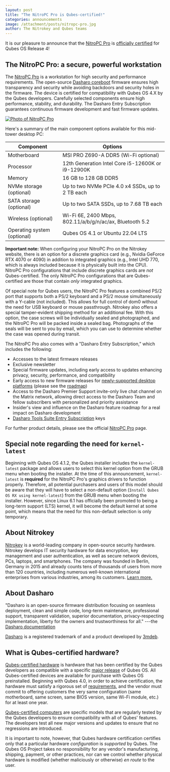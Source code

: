 ```yaml
---
layout: post
title: "The NitroPC Pro is Qubes-certified!"
categories: announcements
image: /attachment/posts/nitropc-pro.jpg
author: The Nitrokey and Qubes teams
---
```


It is our pleasure to announce that the [NitroPC Pro](https://shop.nitrokey.com/shop/product/nitropc-pro-523) is [officially certified](/doc/certified-hardware/) for Qubes OS Release 4!

## The NitroPC Pro: a secure, powerful workstation

The [NitroPC Pro](https://shop.nitrokey.com/shop/product/nitropc-pro-523) is a workstation for high security and performance requirements. The open-source [Dasharo coreboot](https://github.com/Dasharo/coreboot) firmware ensures high transparency and security while avoiding backdoors and security holes in the firmware. The device is certified for compatibility with Qubes OS 4.X by the Qubes developers. Carefully selected components ensure high performance, stability, and durability. The Dasharo Entry Subscription guarantees continuous firmware development and fast firmware updates. 

[![Photo of NitroPC Pro](/attachment/posts/nitropc-pro.jpg)](https://shop.nitrokey.com/shop/product/nitropc-pro-523)

Here's a summary of the main component options available for this mid-tower desktop PC:

| Component                    | Options                                                  |
|----------------------------- | -------------------------------------------------------- |
| Motherboard                  | MSI PRO Z690-A DDR5 (Wi-Fi optional)                     |
| Processor                    | 12th Generation Intel Core i5-12600K or i9-12900K        |
| Memory                       | 16 GB to 128 GB DDR5                                     |
| NVMe storage (optional)      | Up to two NVMe PCIe 4.0 x4 SSDs, up to 2 TB each         |
| SATA storage (optional)      | Up to two SATA SSDs, up to 7.68 TB each                  |
| Wireless (optional)          | Wi-Fi 6E, 2400 Mbps, 802.11/a/b/g/n/ac/ax, Bluetooth 5.2 |
| Operating system (optional)  | Qubes OS 4.1 or Ubuntu 22.04 LTS                         |

**Important note:** When configuring your NitroPC Pro on the Nitrokey website, there is an option for a discrete graphics card (e.g., Nvidia GeForce RTX 4070 or 4090) in addition to integrated graphics (e.g., Intel UHD 770, which is always included because it is physically built into the CPU). NitroPC Pro configurations that include discrete graphics cards are *not* Qubes-certified. The only NitroPC Pro configurations that are Qubes-certified are those that contain *only* integrated graphics.

Of special note for Qubes users, the NitroPC Pro features a combined PS/2 port that supports both a PS/2 keyboard and a PS/2 mouse simultaneously with a Y-cable (not included). This allows for full control of dom0 without the need for USB keyboard or mouse passthrough. Nitrokey also offers a special tamper-evident shipping method for an additional fee. With this option, the case screws will be individually sealed and photographed, and the NitroPC Pro will be packed inside a sealed bag. Photographs of the seals will be sent to you by email, which you can use to determine whether the case was opened during transit.

The NitroPC Pro also comes with a "Dasharo Entry Subscription," which includes the following:

- Accesses to the latest firmware releases
- Exclusive newsletter
- Special firmware updates, including early access to updates enhancing privacy, security, performance, and compatibility
- Early access to new firmware releases for [newly-supported desktop platforms](https://docs.dasharo.com/variants/overview/#desktop) (please see the [roadmap](https://github.com/Dasharo/presentations/blob/main/dug2_dasharo_roadmap.md#dasharo-desktop-roadmap))
- Access to the Dasharo Premier Support invite-only live chat channel on the Matrix network, allowing direct access to the Dasharo Team and fellow subscribers with personalized and priority assistance
- Insider's view and influence on the Dasharo feature roadmap for a real impact on Dasharo development
- [Dasharo Tools Suite Entry Subscription](https://docs.dasharo.com/osf-trivia-list/dts/#what-is-dasharo-tools-suite-supporters-entrance) keys

For further product details, please see the official [NitroPC Pro](https://shop.nitrokey.com/shop/product/nitropc-pro-523) page.

## Special note regarding the need for `kernel-latest`

Beginning with Qubes OS 4.1.2, the Qubes installer includes the `kernel-latest` package and allows users to select this kernel option from the GRUB menu when booting the installer. At the time of this announcement, `kernel-latest` is **required** for the NitroPC Pro's graphics drivers to function properly. Therefore, all potential purchasers and users of this model should be aware that they will have to select a non-default option (`Install Qubes OS RX using kernel-latest`) from the GRUB menu when booting the installer. However, since Linux 6.1 has officially been promoted to being a long-term support (LTS) kernel, it will become the default kernel at some point, which means that the need for this non-default selection is only temporary.

## About Nitrokey

[Nitrokey](https://www.nitrokey.com/) is a world-leading company in open-source security hardware. Nitrokey develops IT security hardware for data encryption, key management and user authentication, as well as secure network devices, PCs, laptops, and smartphones. The company was founded in Berlin, Germany in 2015 and already counts tens of thousands of users from more than 120 countries, including numerous well-known international enterprises from various industries, among its customers. [Learn more.](https://www.nitrokey.com/about)

## About Dasharo

"Dasharo is an open-source firmware distribution focusing on seamless deployment, clean and simple code, long-term maintenance, professional support, transparent validation, superior documentation, privacy-respecting implementation, liberty for the owners and trustworthiness for all." ---the [Dasharo documentation](https://docs.dasharo.com/)

[Dasharo](https://www.dasharo.com/) is a registered trademark of and a product developed by [3mdeb](https://3mdeb.com/).

## What is Qubes-certified hardware?

[Qubes-certified hardware](/doc/certified-hardware/) is hardware that has been certified by the Qubes developers as compatible with a specific [major release](/doc/version-scheme/) of Qubes OS. All Qubes-certified devices are available for purchase with Qubes OS preinstalled. Beginning with Qubes 4.0, in order to achieve certification, the hardware must satisfy a rigorous set of [requirements](/doc/certified-hardware/#hardware-certification-requirements), and the vendor must commit to offering customers the very same configuration (same motherboard, same screen, same BIOS version, same Wi-Fi module, etc.) for at least one year.

[Qubes-certified computers](/doc/certified-hardware/#qubes-certified-computers) are specific models that are regularly tested by the Qubes developers to ensure compatibility with all of Qubes' features. The developers test all new major versions and updates to ensure that no regressions are introduced.

It is important to note, however, that Qubes hardware certification certifies only that a particular hardware *configuration* is *supported* by Qubes. The Qubes OS Project takes no responsibility for any vendor's manufacturing, shipping, payment, or other practices, nor can we control whether physical hardware is modified (whether maliciously or otherwise) *en route* to the user.
